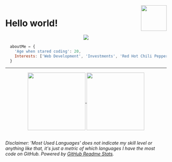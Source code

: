 <img align="right" src="https://media.giphy.com/media/zQZsoCpu3Ipq0/giphy.gif" width="80">

# Hello world!

<div align="center">
  
  <a href="https://gugadolzan.github.io/">
    <img src="https://readme-typing-svg.herokuapp.com?color=67D2F0&size=24&center=true&vCenter=true&multiline=true&height=80&lines=My+name+is+Gustavo+Dolzan;but+you+can+call+me+Biza">
  </a>
  
</div>

```javascript
  aboutMe = {
    'Age when stared coding': 20,
    Interests: ['Web Development', 'Investments', 'Red Hot Chili Peppers'],
  }
```

---

<div align="center">
  
  <a href="https://github.com/gugadolzan">
    <img align="center" height="180em" src="https://github-readme-stats.vercel.app/api?username=gugadolzan&count_private=true&custom_title=GitHub Stats&hide=issues&hide_rank=true&include_all_commits=true&show_icons=true&theme=react" />
  </a>
  <a href="https://github.com/gugadolzan">
    <img align="center" height="180em" src="https://github-readme-stats.vercel.app/api/top-langs/?username=gugadolzan&layout=compact&theme=react" />
  </a>
  
</div>

<br />

*Disclaimer: 'Most Used Languages' does not indicate my skill level or anything like that, it's just a metric of which languages I have the most code on GitHub. Powered by [GitHub Readme Stats](https://github.com/anuraghazra/github-readme-stats).*
